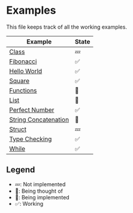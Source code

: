 # Examples

This file keeps track of all the working examples.

| Example | State |
| ------- |  ----- |
| [Class](class.atlas) | 💤 |
| [Fibonacci](fib.atlas) | ✅ |
| [Hello World](hello.atlas) | ✅ |
| [Square](square.atlas) | ✅ |
| [Functions](functions.atlas) | 💭 |
| [List](list.atlas) | 🔧 |
| [Perfect Number](perfect_number.atlas) | ✅ |
| [String Concatenation](string_concat.atlas) | 💭 |
| [Struct](struct.atlas) | 💤 |
| [Type Checking](type_check.atlas) | ✅ |
| [While](while.atlas) | ✅ |


## Legend

- 💤: Not implemented
- 💭: Being thought of
- 🔧: Being implemented
- ✅: Working
